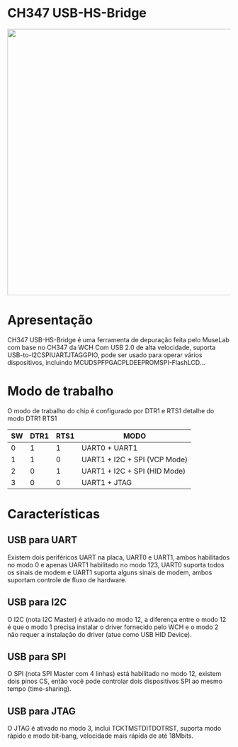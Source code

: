 # CH347 USB-HS-Bridge

<p><img alt="" src="https://raw.githubusercontent.com/YTEC-info/CH347-Softwares/main/Datasheet%20%26%20Manual/USB-HS-Bridge/Ch347-1.jpg" style="float:center; height:600px; width:600px" /></p>




# Apresentação 
CH347 USB-HS-Bridge é uma ferramenta de depuração feita pelo MuseLab com base no CH347 da WCH Com USB 2.0 de alta velocidade, suporta USB-to-I2CSPIUARTJTAGGPIO, pode ser usado para operar vários dispositivos, incluindo MCUDSPFPGACPLDEEPROMSPI-FlashLCD...


# Modo de trabalho
O modo de trabalho do chip é configurado por DTR1 e RTS1 detalhe do modo DTR1 RTS1

| SW | DTR1 | RTS1 | MODO
|---|---|---|---|
| 0 | 1 | 1 | UART0 + UART1 |
| 1 | 1 | 0 | UART1 + I2C + SPI (VCP Mode) |
| 2 | 0 | 1 | UART1 + I2C + SPI (HID Mode) |
| 3 | 0 | 0 | UART1 + JTAG |  


# Características
## USB para UART
Existem dois periféricos UART na placa, UART0 e UART1, ambos habilitados no modo 0 e apenas UART1 habilitado no modo 123, UART0 suporta todos os sinais de modem e UART1 suporta alguns sinais de modem, ambos suportam controle de fluxo de hardware.


## USB para I2C
O I2C (nota I2C Master) é ativado no modo 12, a diferença entre o modo 12 é que o modo 1 precisa instalar o driver fornecido pelo WCH e o modo 2 não requer a instalação do driver (atue como USB HID Device).

## USB para SPI
O SPI (nota SPI Master com 4 linhas) está habilitado no modo 12, existem dois pinos CS, então você pode controlar dois dispositivos SPI ao mesmo tempo (time-sharing).

## USB para JTAG
O JTAG é ativado no modo 3, inclui TCKTMSTDITDOTRST, suporta modo rápido e modo bit-bang, velocidade mais rápida de até 18Mbits.
